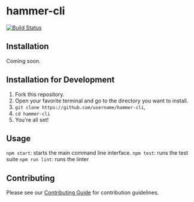 # hammer-cli
[![Build Status](https://travis-ci.org/hammer-io/hammer-cli.svg?branch=master)](https://travis-ci.org/hammer-io/hammer-cli)

## Installation
Coming soon.

## Installation for Development
1. Fork this repository.
2. Open your favorite terminal and go to the directory you want to install.
3. `git clone https://github.com/username/hammer-cli`,
4. `cd hammer-cli`
5. You're all set!

## Usage
`npm start`: starts the main command line interface.
`npm test`: runs the test suite
`npm run lint`: runs the linter

## Contributing
Please see our [Contributing Guide](https://github.com/hammer-io/hammer-cli/blob/master/CONTRIBUTING.md) for contribution guidelines.
